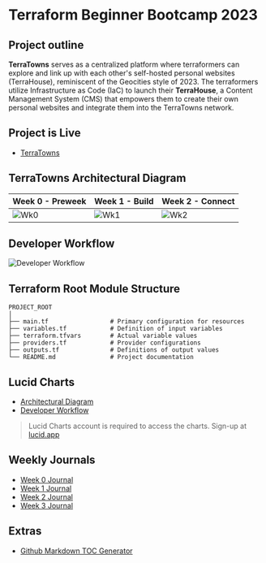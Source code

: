 # Terraform Beginner Bootcamp 2023

## Project outline
**TerraTowns** serves as a centralized platform where terraformers can explore and link up with each other's self-hosted personal websites (TerraHouse), reminiscent of the Geocities style of 2023. The terraformers utilize Infrastructure as Code (IaC) to launch their **TerraHouse**, a Content Management System (CMS) that empowers them to create their own personal websites and integrate them into the TerraTowns network.


## Project is Live 
- [TerraTowns](https://terratowns.cloud/)

## TerraTowns Architectural Diagram 

| Week 0 - Preweek                    | Week 1 - Build                      | Week 2 - Connect                    |
|------------------------------------ |------------------------------------ |------------------------------------ |
| ![Wk0](https://github.com/kriteja/terraform-beginner-bootcamp-2023/assets/40818088/04a9cab6-fbc2-44d7-a1a3-ba7d7cf11d71) | ![Wk1](https://github.com/kriteja/terraform-beginner-bootcamp-2023/assets/40818088/9d86ff44-2737-457b-b6ab-073d13b2a14d) |![Wk2](https://github.com/kriteja/terraform-beginner-bootcamp-2023/assets/40818088/41b98ffe-d294-4fd4-8327-e28dda0ff625) |


## Developer Workflow 
![Developer Workflow](https://github.com/kriteja/terraform-beginner-bootcamp-2023/assets/40818088/a0deaac5-6e4c-4dc8-956a-161b40b91efa)


## Terraform Root Module Structure 
```
PROJECT_ROOT
│
├── main.tf                 # Primary configuration for resources
├── variables.tf            # Definition of input variables
├── terraform.tfvars        # Actual variable values
├── providers.tf            # Provider configurations
├── outputs.tf              # Definitions of output values
└── README.md               # Project documentation
```

## Lucid Charts 
- [Architectural Diagram](https://lucid.app/lucidchart/e3f15b1a-2211-4ddb-8c95-f144c2504db4/edit?invitationId=inv_0873b3c6-c652-463f-9f2b-fa0f1b420823&page=0_0#)
- [Developer Workflow](https://lucid.app/lucidchart/d1190186-7e7c-4211-8aa0-d799df42bcbb/edit?invitationId=inv_d8273166-6576-4fd7-8d69-c0aee098c3c2&page=0_0#)
> Lucid Charts account is required to access the charts. Sign-up at [lucid.app](lucid.app)

## Weekly Journals
- [Week 0 Journal](journal/week0.md)
- [Week 1 Journal](journal/week1.md)
- [Week 2 Journal](journal/week2.md)
- [Week 3 Journal](journal/week3.md)

## Extras
- [Github Markdown TOC Generator](https://ecotrust-canada.github.io/markdown-toc/)

